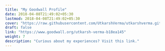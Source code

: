 ```yaml
---
title: "My Goodwall Profile"
date: 2018-04-08T21:49:02+05:30
lastmod: 2018-04-08T21:49:02+05:30
cover: "https://raw.githubusercontent.com/UtkarshVerma/utkarshverma.github.io/source/static/images/goodwall.png"
draft: false
link: "https://www.goodwall.org/utkarsh-verma-b18ea145"
weight: 7
description: "Curious about my experiences? Visit this link."
---
```

